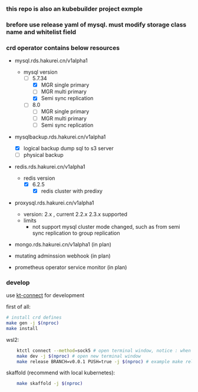 ### this repo is also an kubebuilder project exmple

### brefore use release yaml of mysql. must modify storage class name and whitelist field

### crd operator contains below resources
* mysql.rds.hakurei.cn/v1alpha1
    * mysql version
        - [ ] 5.7.34
            - [x] MGR single primary
            - [ ] MGR multi primary
            - [x] Semi sync replication
        - [ ] 8.0
            - [ ] MGR single primary
            - [ ] MGR multi primary
            - [ ] Semi sync replication
* mysqlbackup.rds.hakurei.cn/v1alpha1
    - [x] logical backup dump sql to s3 server
    - [ ] physical backup

* redis.rds.hakurei.cn/v1alpha1
    * redis version
        - [x] 6.2.5
            - [x] redis cluster with predixy

* proxysql.rds.hakurei.cn/v1alpha1
    * version: 2.x , current 2.2.x 2.3.x supported
    * limits
        * not support mysql cluster mode changed, such as from semi sync replication to group replication

* mongo.rds.hakurei.cn/v1alpha1 (in plan)
        
* mutating adminssion webhook (in plan)

* prometheus operator service monitor (in plan)

### develop
use [kt-connect](https://github.com/alibaba/kt-connect) for development 

first of all:
```sh
# install crd defines
make gen -j $(nproc)
make install
```

wsl2:
```sh
    ktctl connect --method=sock5 # open terminal window, notice : when pod created or deleted, must restart ktctl, otherwise you will see many context exceeded
    make dev -j $(nproc) # open new terminal window
    make release BRANCH=v0.0.1 PUSH=true -j $(nproc) # example make release 
```

skaffold (recommend with local kubernetes):
```sh
    make skaffold -j $(nproc)
```